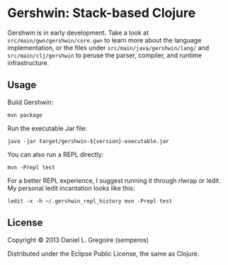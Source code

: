 # Gershwin: Stack-based Clojure #

Gershwin is in early development. Take a look at `src/main/gwn/gershwin/core.gwn` to learn more about the language implementation, or the files under `src/main/java/gershwin/lang/` and `src/main/clj/gershwin` to peruse the parser, compiler, and runtime infrastructure.

## Usage

Build Gershwin:

```
mvn package
```

Run the executable Jar file:

```
java -jar target/gershwin-${version}-executable.jar
```

You can also run a REPL directly:

```
mvn -Prepl test
```

For a better REPL experience, I suggest running it through rlwrap or ledit. My personal ledit incantation looks like this:

```
ledit -x -h ~/.gershwin_repl_history mvn -Prepl test
```

## License

Copyright © 2013 Daniel L. Gregoire (semperos)

Distributed under the Eclipse Public License, the same as Clojure.
